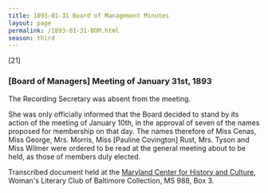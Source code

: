 ```yaml
---
title: 1893-01-31 Board of Management Minutes
layout: page
permalink: /1893-01-31-BOM.html
season: third
---
```

[21]

### [Board of Managers] Meeting of January 31st, 1893

The Recording Secretary was absent from the meeting.

She was only officially informed that the Board decided to stand by its action of the meeting of January 10th, in the approval of seven of the names proposed for membership on that day. The names therefore of Miss Cenas, Miss George, Mrs. Morris, Miss [Pauline Covington] Rust, Mrs. Tyson and Miss Wilmer were ordered to be read at the general meeting about to be held, as those of members duly elected.

Transcribed document held at the [Maryland Center for History and Culture](http://mdhs.org/), Woman's Literary Club of Baltimore Collection, MS 988, Box 3. 
